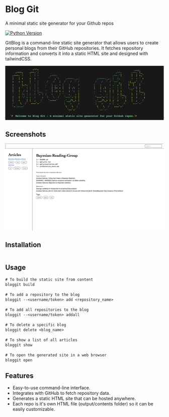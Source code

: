 
# Blog Git
A minimal static site generator for your Github repos


[![Python Version](https://img.shields.io/badge/python-3.x-blue.svg)]()

GitBlog is a command-line static site generator that allows users to create personal blogs from their GitHub repositories. It fetches repository information and converts it into a static HTML site and designed with tailwindCSS.

[![bloggit](bloggit.png)]()

## Screenshots

[![bloggit](ex1.png)]()



## Installation

```bash
```


## Usage 
```
# To build the static site from content
bloggit build

# To add a repository to the blog
bloggit --<username/token> add <repository_name>

# To add all repositories to the blog
bloggit --<username/token> addall

# To delete a specific blog
bloggit delete <blog_name>

# To show a list of all articles
bloggit show

# To open the generated site in a web browser
bloggit open
```


## Features 

- Easy-to-use command-line interface.
- Integrates with GitHub to fetch repository data.
- Generates a static HTML site that can be hosted anywhere.
- Each repo is it's own HTML file (output/contents folder) so it can be easily customizable.

